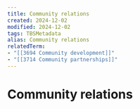 ```yaml
---
title: Community relations
created: 2024-12-02
modified: 2024-12-02
tags: TBSMetadata
alias: Community relations
relatedTerm:
- "[[3694 Community development]]"
- "[[3714 Community partnerships]]"
---
```

# Community relations
